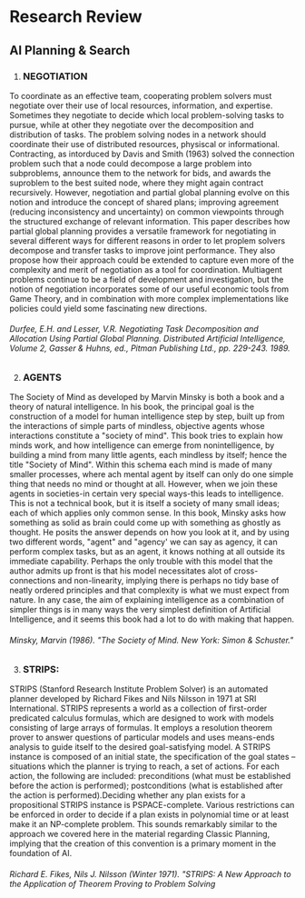 # Research Review
## AI Planning & Search

  1. ### NEGOTIATION

To coordinate as an effective team, cooperating problem solvers must negotiate over their use of local resources, information, and expertise. Sometimes they negotiate to decide which local problem-solving tasks to pursue, while at other they negotiate over the decomposition and distribution of tasks. The problem solving nodes in a network should coordinate their use of distributed resources, physiscal or informational. Contracting, as intorduced by Davis and Smith (1963) solved the connection problem such that a node could decompose a large problem into subproblems, announce them to the network for bids, and awards the suproblem to the best suited node, where they might again contract recursively. However, negotiation and partial global planning evolve on this notion and introduce the concept of shared plans; improving agreement (reducing inconsistency and uncertainty) on common viewpoints through the structured exchange of relevant information. This paper describes how partial global planning provides a versatile framework for negotiating in several different ways for different reasons in order to let proplem solvers decompose and transfer tasks to improve joint performance. They also propose how their approach could be extended to capture even more of the complexity and merit of negotiation as a tool for coordination. Multiagent problems continue to be a field of development and investigation, but the notion of negotiation incorporates some of our useful economic tools from Game Theory, and in combination with more complex implementations like policies could yield some fascinating new directions. 

 ###### Durfee, E.H. and Lesser, V.R. Negotiating Task Decomposition and Allocation Using Partial Global Planning. Distributed Artificial Intelligence, Volume 2, Gasser & Huhns, ed., Pitman Publishing Ltd., pp. 229-243. 1989.
 
  2. ### AGENTS

The Society of Mind as developed by Marvin Minsky is both a book and a theory of natural intelligence. In his book, the principal goal is the construction of a model for human intelligence step by step, built up from the interactions of simple parts of mindless, objective agents whose interactions constitute a "society of mind". This book tries to explain how minds work, and how intelligence can emerge from nonintelligence, by building a mind from many little agents, each mindless by itself; hence the title "Society of Mind". Within this schema each mind is made of many smaller processes, where ach mental agent by itself can only do one simple thing that needs
no mind or thought at all. However, when we join these agents in societies-in certain very special
ways-this leads to intelligence. This is not a technical book, but it is itself a society of many small ideas; each of which applies only common sense. In this book, Minsky asks how something as solid as brain could come up with something as ghostly as thought. He posits the answer depends on how you look at it, and by using two different words, "agent" and "agency' we can say as agency, it can perform complex tasks, but as an agent, it knows nothing at all outside its immediate capability. Perhaps the only trouble with this model that the author admits up front is that his model necessitates alot of cross-connections and non-linearity, implying there is perhaps no tidy base of neatly ordered principles and that complexity is what we must expect from nature. In any case, the aim of explaining intelligence as a combination of simpler things is in many ways the very simplest definition of Artificial Intelligence, and it seems this book had a lot to do with making that happen. 

###### Minsky, Marvin (1986). "The Society of Mind. New York: Simon & Schuster." 

 3. ### STRIPS:

STRIPS (Stanford Research Institute Problem Solver) is an automated planner developed by Richard Fikes and Nils Nilsson in 1971 at SRI International. STRIPS represents a world as a collection of first-order predicated calculus formulas, which are designed to work with models consisting of large arrays of formulas. It employs a resolution theorem prover to answer questions of particular models and uses means-ends analysis to guide itself to the desired goal-satisfying model. A STRIPS instance is composed of an initial state, the specification of the goal states – situations which the planner is trying to reach, a set of actions. For each action, the following are included: preconditions (what must be established before the action is performed); postconditions (what is established after the action is performed).Deciding whether any plan exists for a propositional STRIPS instance is PSPACE-complete. Various restrictions can be enforced in order to decide if a plan exists in polynomial time or at least make it an NP-complete problem. This sounds remarkably similar to the approach we covered here in the material regarding Classic Planning, implying that the creation of this convention is a primary moment in the foundation of AI.

###### Richard E. Fikes, Nils J. Nilsson (Winter 1971). "STRIPS: A New Approach to the Application of Theorem Proving to Problem Solving
